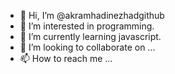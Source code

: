 - 👋 Hi, I’m @akramhadinezhadgithub
- 👀 I’m interested in programming.
- 🌱 I’m currently learning javascript.
- 💞️ I’m looking to collaborate on ...
- 📫 How to reach me ...

<!---
akramhadinezhadgithub/akramhadinezhadgithub is a ✨ special ✨ repository because its `README.md` (this file) appears on your GitHub profile.
You can click the Preview link to take a look at your changes.
--->

